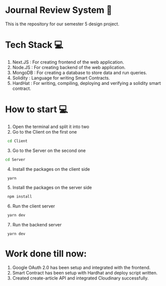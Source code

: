 # Journal Review System :tada:

This is the repository for our semester 5 design project.

# Tech Stack :computer:
1. Next.JS : For creating frontend of the web application.
2. Node.JS : For creating backend of the web application.
3. MongoDB : For creating a database to store data and run queries.
4. Solidity : Language for writing Smart Contracts.
5. HardHat : For writing, compiling, deploying and verifying a solidity smart contract.

# How to start :computer:
1. Open the terminal and split it into two
2. Go to the Client on the first one
 ```sh
  cd Client
  ```
3. Go to the Server on the second one
 ```sh
 cd Server
 ```
4. Install the packages on the client side
```sh
 yarn
```
5. Install the packages on the server side
 ```sh
  npm install
 ```
6. Run the client server
 ```sh
  yarn dev
 ```
7. Run the backend server
 ```sh
  yarn dev
 ```

# Work done till now:
1. Google OAuth 2.0 has been setup and integrated with the frontend.
2. Smart Contract has been setup with Hardhat and deploy script written.
3. Created create-article API and integrated Cloudinary successfully.
